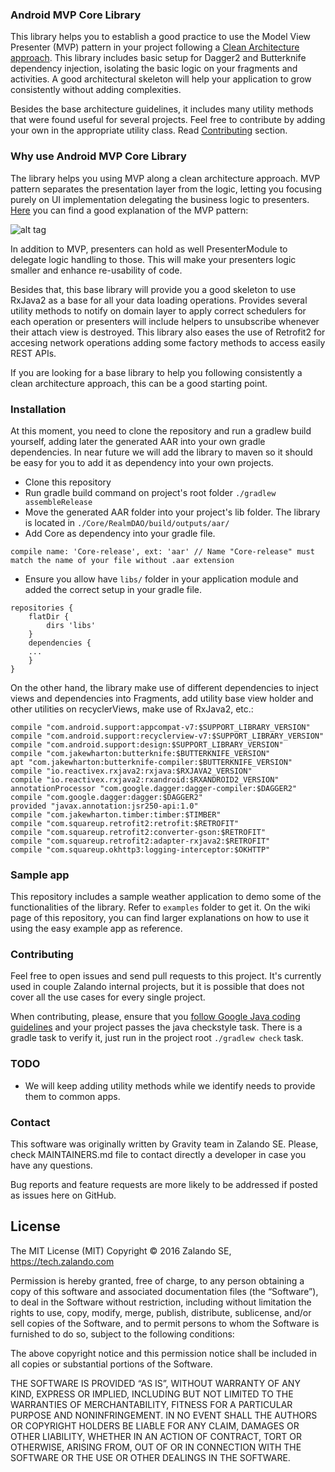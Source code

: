 ### Android MVP Core Library

This library helps you to establish a good practice to use the Model View Presenter (MVP) pattern in your project following a [Clean Architecture approach](https://fernandocejas.com/2014/09/03/architecting-android-the-clean-way/). This library includes basic setup for Dagger2 and Butterknife dependency injection, isolating the basic logic on your fragments and activities. A good architectural skeleton will help your application to grow consistently without adding complexities.

Besides the base architecture guidelines, it includes many utility methods that were found useful for several projects. Feel free to contribute by adding your own in the appropriate utility class. Read [Contributing](#contributing) section. 

### Why use Android MVP Core Library

The library helps you using MVP along a clean architecture approach. MVP pattern separates the presentation layer from the logic, letting you focusing purely on UI implementation delegating the business logic to presenters. [Here](https://antonioleiva.com/mvp-android/) you can find a good explanation of the MVP pattern:

![alt tag](https://informatechcr.files.wordpress.com/2013/03/mvp-diagram.png)

In addition to MVP, presenters can hold as well PresenterModule to delegate logic handling to those. This will make your presenters logic smaller and enhance re-usability of code.

Besides that, this base library will provide you a good skeleton to use RxJava2 as a base for all your data loading operations. Provides several utility methods to notify on domain layer to apply correct schedulers for each operation or presenters will include helpers to unsubscribe whenever their attach view is destroyed. This library also eases the use of Retrofit2 for accesing network operations adding some factory methods to access easily REST APIs.

If you are looking for a base library to help you following consistently a clean architecture approach, this can be a good starting point.

### Installation

At this moment, you need to clone the repository and run a gradlew build yourself, adding later the generated AAR into your own gradle dependencies. In near future we will add the library to maven so it should be easy for you to add it as dependency into your own projects.

- Clone this repository
- Run gradle build command on project's root folder `./gradlew assembleRelease`
- Move the generated AAR folder into your project's lib folder. The library is located in `./Core/RealmDAO/build/outputs/aar/` 
- Add Core as dependency into your gradle file.
```
compile name: 'Core-release', ext: 'aar' // Name "Core-release" must match the name of your file without .aar extension
```
- Ensure you allow have `libs/` folder in your application module and added the correct setup in your gradle file.
```
repositories {
    flatDir {
        dirs 'libs'
    }
    dependencies {
    ...
    }
}
```

On the other hand, the library make use of different dependencies to inject views and dependencies into Fragments, add utility base view holder and other utilities on recyclerViews, make use of RxJava2, etc.:

```
compile "com.android.support:appcompat-v7:$SUPPORT_LIBRARY_VERSION"
compile "com.android.support:recyclerview-v7:$SUPPORT_LIBRARY_VERSION"
compile "com.android.support:design:$SUPPORT_LIBRARY_VERSION"
compile "com.jakewharton:butterknife:$BUTTERKNIFE_VERSION"
apt "com.jakewharton:butterknife-compiler:$BUTTERKNIFE_VERSION"
compile "io.reactivex.rxjava2:rxjava:$RXJAVA2_VERSION"
compile "io.reactivex.rxjava2:rxandroid:$RXANDROID2_VERSION"
annotationProcessor "com.google.dagger:dagger-compiler:$DAGGER2"
compile "com.google.dagger:dagger:$DAGGER2"
provided "javax.annotation:jsr250-api:1.0"
compile "com.jakewharton.timber:timber:$TIMBER"
compile "com.squareup.retrofit2:retrofit:$RETROFIT"
compile "com.squareup.retrofit2:converter-gson:$RETROFIT"
compile "com.squareup.retrofit2:adapter-rxjava2:$RETROFIT"
compile "com.squareup.okhttp3:logging-interceptor:$OKHTTP"
```

### Sample app

This repository includes a sample weather application to demo some of the functionalities of the library. Refer to `examples` folder to get it. On the wiki page of this repository, you can find larger explanations on how to use it using the easy example app as reference.

### Contributing

Feel free to open issues and send pull requests to this project. It's currently used in couple Zalando internal projects, but it is possible that does not cover all the use cases for every single project.

When contributing, please, ensure that you [follow Google Java coding guidelines](https://google.github.io/styleguide/javaguide.html#s3.3-import-statements) and your project passes the java checkstyle task. There is a gradle task to verify it, just run in the project root `./gradlew check` task.

### TODO
- We will keep adding utility methods while we identify needs to provide them to common apps.

### Contact
This software was originally written by Gravity team in Zalando SE. Please, check MAINTAINERS.md file to contact directly a developer in case you have any questions.

Bug reports and feature requests are more likely to be addressed if posted as issues here on GitHub.


## License

The MIT License (MIT) Copyright © 2016 Zalando SE, https://tech.zalando.com

Permission is hereby granted, free of charge, to any person obtaining a copy of this software and associated documentation files (the “Software”), to deal in the Software without restriction, including without limitation the rights to use, copy, modify, merge, publish, distribute, sublicense, and/or sell copies of the Software, and to permit persons to whom the Software is furnished to do so, subject to the following conditions:

The above copyright notice and this permission notice shall be included in all copies or substantial portions of the Software.

THE SOFTWARE IS PROVIDED “AS IS”, WITHOUT WARRANTY OF ANY KIND, EXPRESS OR IMPLIED, INCLUDING BUT NOT LIMITED TO THE WARRANTIES OF MERCHANTABILITY, FITNESS FOR A PARTICULAR PURPOSE AND NONINFRINGEMENT. IN NO EVENT SHALL THE AUTHORS OR COPYRIGHT HOLDERS BE LIABLE FOR ANY CLAIM, DAMAGES OR OTHER LIABILITY, WHETHER IN AN ACTION OF CONTRACT, TORT OR OTHERWISE, ARISING FROM, OUT OF OR IN CONNECTION WITH THE SOFTWARE OR THE USE OR OTHER DEALINGS IN THE SOFTWARE.

